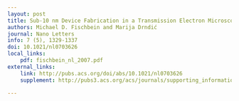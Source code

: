 ```yaml
---
layout: post
title: Sub-10 nm Device Fabrication in a Transmission Electron Microscope
authors: Michael D. Fischbein and Marija Drndić
journal: Nano Letters
info: 7 (5), 1329-1337
doi: 10.1021/nl0703626
local_links:
    pdf: fischbein_nl_2007.pdf
external_links:
    link: http://pubs.acs.org/doi/abs/10.1021/nl0703626
    supplement: http://pubs3.acs.org/acs/journals/supporting_information.page?in_manuscript=nl0703626

---
```

